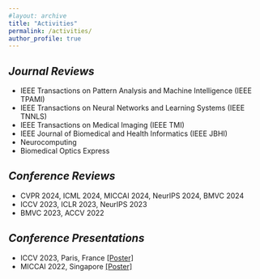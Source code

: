 ```yaml
---
#layout: archive
title: "Activities"
permalink: /activities/
author_profile: true
---
```


## *Journal Reviews*
  * IEEE Transactions on Pattern Analysis and Machine Intelligence (IEEE TPAMI)
  * IEEE Transactions on Neural Networks and Learning Systems (IEEE TNNLS)
  * IEEE Transactions on Medical Imaging (IEEE TMI)
  * IEEE Journal of Biomedical and Health Informatics (IEEE JBHI)
  * Neurocomputing
  * Biomedical Optics Express

## *Conference Reviews*
  * CVPR 2024, ICML 2024, MICCAI 2024, NeurIPS 2024, BMVC 2024
  * ICCV 2023, ICLR 2023, NeurIPS 2023
  * BMVC 2023, ACCV 2022


## *Conference Presentations*
  * ICCV 2023, Paris, France <a href="./../files/ICCV2023.pdf" target="_blank">[Poster]</a> 
  * MICCAI 2022, Singapore <a href="./../files/MICCAI2022.pdf" target="_blank">[Poster]</a>
